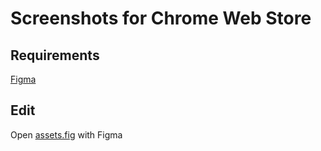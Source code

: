 # Screenshots for Chrome Web Store

## Requirements

[Figma](https://www.figma.com/)

## Edit

Open [assets.fig](./assets.fig) with Figma
